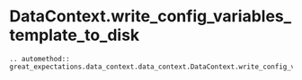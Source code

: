 # DataContext.write_config_variables_template_to_disk

```{eval-rst}
.. automethod:: great_expectations.data_context.data_context.DataContext.write_config_variables_template_to_disk

```
